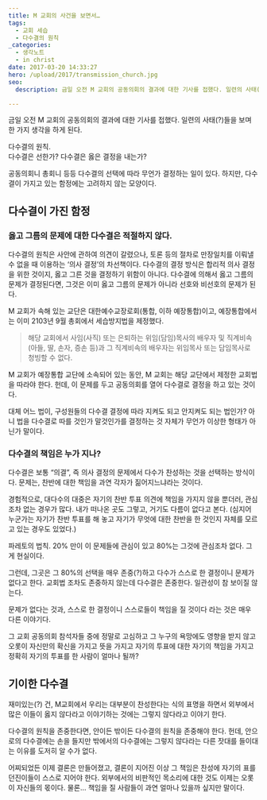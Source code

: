 ```yaml
---
title: M 교회의 사건을 보면서…
tags:
  - 교회 세습
  - 다수결의 원칙
_categories:
  - 생각노트
  - in christ
date: 2017-03-20 14:33:27
hero: /upload/2017/transmission_church.jpg
seo:
  description: 금일 오전 M 교회의 공동의회의 결과에 대한 기사를 접했다. 일련의 사태(?)들을 보며 한 가지 생각을 하게 된다.

---
```



금일 오전 M 교회의 공동의회의 결과에 대한 기사를 접했다. 일련의 사태(?)들을 보며 한 가지 생각을 하게
된다.


다수결의 원칙. <br>
다수결은 선한가? 다수결은 옳은 결정을 내는가?

공동의회니 총회니 등등 다수결의 선택에 따라 무언가 결정하는 일이 있다. 하지만, 다수결이 가지고 있는
함정에는 고려하지 않는 모양이다.

## 다수결이 가진 함정

### 옳고 그름의 문제에 대한 다수결은 적절하지 않다.

다수결의 원칙은 사안에 관하여 의견이 갈렸으나, 토론 등의 절차로 만장일치를 이뤄낼 수 없을 때 이용하는
‘의사 결정’의 차선책이다. 다수결의 결정 방식은 합리적 의사 결정을 위한 것이지, 옳고 그른 것을
결정하기 위함이 아니다. 다수결에 의해서 옳고 그름의 문제가 결정된다면, 그것은 이미 옳고 그름의 문제가
아니라 선호와 비선호의 문제가 된다.

M 교회가 속해 있는 교단은 대한예수교장로회(통합, 이하 예장통합)이고, 예장통합에서는 이미 2103년 9월
총회에서 세습방지법을 제정했다.

> 해당 교회에서 사임(사직) 또는 은퇴하는 위임(담임)목사의 배우자 및 직계비속(아들, 딸, 손자, 증손 등)과
그 직계비속의 배우자는 위임목사 또는 담임목사로 청빙할 수 없다.

M 교회가 예장통합 교단에 소속되어 있는 동안, M 교회는 해당 교단에서 제정한 교회법을 따라야 한다.
헌데, 이 문제를 두고 공동의회를 열어 다수결로 결정을 하고 있는 것이다.

대체 어느 법이, 구성원들의 다수결 결정에 따라 지켜도 되고 안지켜도 되는 법인가?
아니 법을 다수결로 따를 것인가 말것인가를 결정하는 것 자체가 무언가 이상한 형태가 아닌가 말이다.

### 다수결의 책임은 누가 지나?

다수결은 보통 “의결”, 즉 의사 결정의 문제에서 다수가 찬성하는 것을 선택하는 방식이다. 문제는, 찬반에
대한 책임을 과연 각자가 짊어지느냐라는 것이다.

경험적으로, 대다수의 대중은 자기의 찬반 투표 의견에 책임을 가지지 않을 뿐더러, 관심조차 없는 경우가
많다. 내가 떠나온 곳도 그렇고, 거기도 다름이 없다고 본다. (심지어 누군가는 자기가 찬반 투표를 해 놓고
자기가 무엇에 대한 찬반을 한 것인지 자체를 모르고 있는 경우도 있었다.)

파레토의 법칙. 20% 만이 이 문제들에 관심이 있고 80%는 그것에 관심조차 없다. 그게 현실이다.

그런데, 그곳은 그 80%의 선택을 매우 존중(?)하고 다수가 스스로 한 결정이니 문제가 없다고 한다. 교회법
조차도 존중하지 않는데 다수결은 존중한다. 일관성이 참 보이질 않는다.

문제가 없다는 것과, 스스로 한 결정이니 스스로들이 책임을 질 것이다 라는 것은 매우 다른 이야기다.

그 교회 공동의회 참석자들 중에 정말로 고심하고 그 누구의 욕망에도 영향을 받지 않고 오롯이 자신만의
확신을 가지고 뜻을 가지고 자기의 투표에 대한 자기의 책임을 가지고 정확히 자기의 투표를 한 사람이
얼마나 될까?

## 기이한 다수결

재미있는(?) 건, M교회에서 우리는 대부분이 찬성한다는 식의 표명을 하면서 외부에서 많은 이들이 옳지
않다라고 이야기하는 것에는 그렇지 않다라고 이야기 한다.

다수결의 원칙을 존중한다면, 안이든 밖이든 다수결의 원칙을 존중해야 한다. 헌데, 안으로의 다수결에는
손을 들지만 밖에서의 다수결에는 그렇지 않다라는 다른 잣대를 들이대는 이유를 도저히 알 수가 없다.

어찌되었든 이제 결론은 만들어졌고, 결론이 지어진 이상 그 책임은 찬성에 자기의 표를 던진이들이 스스로
지어야 한다. 외부에서의 비판적인 목소리에 대한 것도 이제는 오롯이 자신들의 몫이다. 물론… 책임을 질
사람들이 과연 얼마나 있을까 싶지만 말이다.